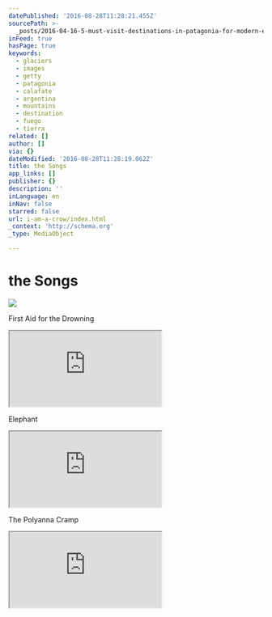 ```yaml
---
datePublished: '2016-08-28T11:28:21.455Z'
sourcePath: >-
  _posts/2016-04-16-5-must-visit-destinations-in-patagonia-for-modern-explorers.md
inFeed: true
hasPage: true
keywords:
  - glaciers
  - images
  - getty
  - patagonia
  - calafate
  - argentina
  - mountains
  - destination
  - fuego
  - tierra
related: []
author: []
via: {}
dateModified: '2016-08-28T11:28:19.062Z'
title: the Songs
app_links: []
publisher: {}
description: ''
inLanguage: en
inNav: false
starred: false
url: i-am-a-crow/index.html
_context: 'http://schema.org'
_type: MediaObject

---
```

# the Songs
![](https://the-grid-user-content.s3-us-west-2.amazonaws.com/afd63623-f15f-4513-a0fd-12b0b9c989d5.jpg)

First Aid for the Drowning

<iframe src="https://the-grid.github.io/ed-userhtml/?g=eJwdxzsOgzAMANCreOmeD6iTT1IxOCEkVhxAiRFST1-Vt71PoH2N1E64edWC1pgXlMS5KFpngCRcDa13k3d2fs8w-JtQqOcEIcdDcHuA8F7_9Q_QTrEKD8WNZCSgrvfRK45GIssPADkoGQ" style=""></iframe>

Elephant

<iframe src="https://the-grid.github.io/ed-userhtml/?g=eJw9kFFrhTAMhf9KEfa69M6BoNa3PY7tL6Q22mKq0uai7tfP62U7kJDDOQ8facOQMJLKcjCZwi7JUaqVbtQWnPha3bR-aZSnMHo53Zte96ZQOfWm8CJrDWBxdj3G9bVfInxES86R-2Y8KAGyvUdzq3R1q97LUkMOP2QY00hgx35hM1wCDvP0sOUlkIT9xCGLGZAzASbZljSZHJH5kc55xUSzGEl3ghOIMDLl3LWofKLhny6iiKftnGXfL8SLCYhp9ThL0f1dyh7q89lW51Jf-94Cdi08X9T9AtmxaKE" style=""></iframe>

The Polyanna Cramp

<iframe src="https://the-grid.github.io/ed-userhtml/?g=eJw9kM1OhDAQgF9lgtHooRZdV8NCuRhvbtyDLzDAQBtaIO2sgE8vsOokM5mffMmXyUzt0REEni2pqOh9Rf4AcQqjqVgf4CGOr1PQZBrNy_QYD1MaQfClijTzcJCywK4q0Q33Ze_kmyuoqqg6WZzJS7TF2andfv-SPCdPT4kM5puURd-QLJqyt6reQlrTteu420Kyx7K1JrCq0QaS6HnsfauCQ2vXaxcG9NSxYn8muQgROksh5BmC9lT_2zlk1jQu2U_Tprg5yWUhht7O2HUoyuUHgxhN1wRheGlYCxTuHFpiIh-ENV_ko_xTE5x-IXhdIbjdKDAMKwUIxz_q5mqXpAHeV_QOihmOFxVYCnxMUyYxz-Tl__kPYrGJqA" style=""></iframe>